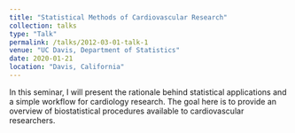 ```yaml
---
title: "Statistical Methods of Cardiovascular Research"
collection: talks
type: "Talk"
permalink: /talks/2012-03-01-talk-1
venue: "UC Davis, Department of Statistics"
date: 2020-01-21
location: "Davis, California"
---
```


In this seminar, I will present the rationale behind statistical applications and a simple workflow for cardiology research. The goal here is to provide an overview of biostatistical procedures available to cardiovascular researchers.
